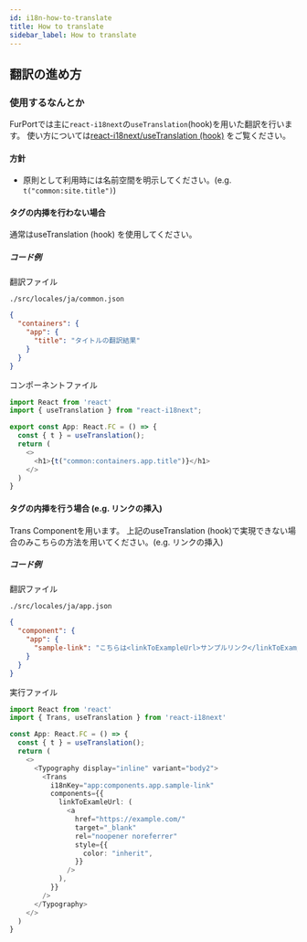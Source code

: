 ```yaml
---
id: i18n-how-to-translate
title: How to translate
sidebar_label: How to translate
---
```


## 翻訳の進め方

### 使用するなんとか

FurPortでは主に`react-i18next`の`useTranslation`(hook)を用いた翻訳を行います。
使い方については[react-i18next/useTranslation (hook)](https://react.i18next.com/latest/usetranslation-hook) をご覧ください。

#### 方針

- 原則として利用時には名前空間を明示してください。(e.g. `t("common:site.title")`)

#### タグの内挿を行わない場合

通常はuseTranslation (hook) を使用してください。

##### コード例

翻訳ファイル

`./src/locales/ja/common.json`
```JSON
{
  "containers": {
    "app": {
      "title": "タイトルの翻訳結果"
    }
  }
}
```

コンポーネントファイル
```typescript jsx
import React from 'react'
import { useTranslation } from "react-i18next";

export const App: React.FC = () => {
  const { t } = useTranslation();
  return (
    <>
      <h1>{t("common:containers.app.title")}</h1>
    </>
  )
}
```

#### タグの内挿を行う場合 (e.g. リンクの挿入)

Trans Componentを用います。
上記のuseTranslation (hook)で実現できない場合のみこちらの方法を用いてください。(e.g. リンクの挿入)

##### コード例

翻訳ファイル

`./src/locales/ja/app.json`
```JSON
{
  "component": {
    "app": {
      "sample-link": "こちらは<linkToExampleUrl>サンプルリンク</linkToExampleUrl>です。"
    }
  }
}
```

実行ファイル
```typescript jsx
import React from 'react'
import { Trans, useTranslation } from 'react-i18next'

const App: React.FC = () => {
  const { t } = useTranslation();
  return (
    <>
      <Typography display="inline" variant="body2">
        <Trans
          i18nKey="app:components.app.sample-link"
          components={{
            linkToExamleUrl: (
              <a
                href="https://example.com/"
                target="_blank"
                rel="noopener noreferrer"
                style={{
                  color: "inherit",
                }}
              />
            ),
          }}
        />
      </Typography>
    </>
  )
}
```
